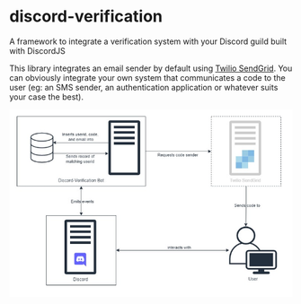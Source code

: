 # discord-verification

A framework to integrate a verification system with your Discord guild built with DiscordJS

This library integrates an email sender by default using [Twilio SendGrid](https://www.twilio.com/sendgrid/email-api). You can obviously integrate your own system that communicates a code to the user (eg: an SMS sender, an authentication application or whatever suits your case the best).

![IMAGE](.\assets\HLD_schema.jpg)
